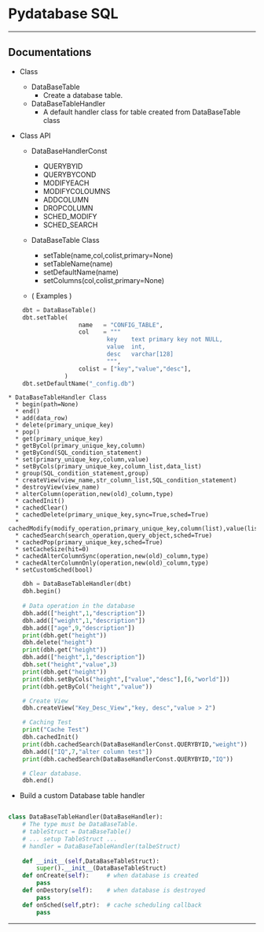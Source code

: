 # Pydatabase SQL
---------------------------------------
## Documentations
* Class
  * DataBaseTable
    * Create a database table.
  * DataBaseTableHandler
    * A default handler class for table created from DataBaseTable class
    
* Class API
    * DataBaseHandlerConst
      * QUERYBYID
      * QUERYBYCOND
      * MODIFYEACH
      * MODIFYCOLOUMNS
      * ADDCOLUMN
      * DROPCOLUMN
      * SCHED_MODIFY
      * SCHED_SEARCH
      
    * DataBaseTable Class
      * setTable(name,col,colist,primary=None)
      * setTableName(name)     
      * setDefaultName(name)
      * setColumns(col,colist,primary=None)
    * ( Examples )
```python
    dbt = DataBaseTable()
    dbt.setTable(
                    name   = "CONFIG_TABLE",
                    col    = """
                            key    text primary key not NULL,
                            value  int,
                            desc   varchar[128]
                            """,
                    colist = ["key","value","desc"],
                )
    dbt.setDefaultName("_config.db")
```



    * DataBaseTableHandler Class
      * begin(path=None)
      * end()
      * add(data_row)
      * delete(primary_unique_key)
      * pop()
      * get(primary_unique_key)
      * getByCol(primary_unique_key,column)
      * getByCond(SQL_condition_statement)
      * set(primary_unique_key,column,value)
      * setByCols(primary_unique_key,column_list,data_list)
      * group(SQL_condition_statement,group)
      * createView(view_name,str_column_list,SQL_condition_statement)
      * destroyView(view_name)
      * alterColumn(operation,new(old)_column,type)
      * cachedInit()
      * cachedClear()
      * cachedDelete(primary_unique_key,sync=True,sched=True)
      * cachedModify(modify_operation,primary_unique_key,column(list),value(list),sync=True,sched=True)
      * cachedSearch(search_operation,query_object,sched=True)
      * cachedPop(primary_unique_key,sched=True)
      * setCacheSize(hit=0)
      * cachedAlterColumnSync(operation,new(old)_column,type)
      * cachedAlterColumnOnly(operation,new(old)_column,type)
      * setCustomSched(bool)
      
```python
    dbh = DataBaseTableHandler(dbt)
    dbh.begin()
  
    # Data operation in the database
    dbh.add(["height",1,"description"])
    dbh.add(["weight",1,"description"])
    dbh.add(["age",9,"description"])
    print(dbh.get("height"))
    dbh.delete("height")
    print(dbh.get("height"))
    dbh.add(["height",1,"description"])
    dbh.set("height","value",3)
    print(dbh.get("height"))
    print(dbh.setByCols("height",["value","desc"],[6,"world"]))
    print(dbh.getByCol("height","value"))

    # Create View
    dbh.createView("Key_Desc_View","key, desc","value > 2")

    # Caching Test
    print("Cache Test")
    dbh.cachedInit()
    print(dbh.cachedSearch(DataBaseHandlerConst.QUERYBYID,"weight"))
    dbh.add(["IQ",7,"alter column test"])
    print(dbh.cachedSearch(DataBaseHandlerConst.QUERYBYID,"IQ"))

    # Clear database.
    dbh.end()
```

* Build a custom Database table handler
```python

class DataBaseTableHandler(DataBaseHandler):
    # The type must be DataBaseTable.
    # tableStruct = DataBaseTable()
    # ... setup TableStruct ...
    # handler = DataBaseTableHandler(talbeStruct)
    
    def __init__(self,DataBaseTableStruct):
        super().__init__(DataBaseTableStruct)
    def onCreate(self):     # when database is created
        pass
    def onDestory(self):    # when database is destroyed
        pass
    def onSched(self,ptr):  # cache scheduling callback
        pass
```
      
---------------------------------------